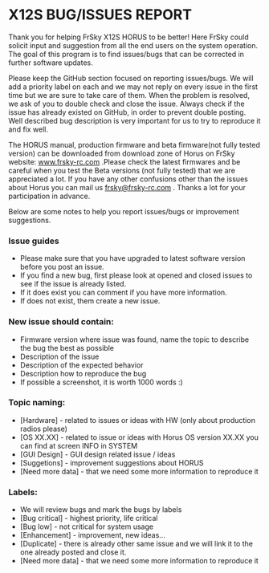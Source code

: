 # X12S BUG/ISSUES REPORT

Thank you for helping FrSky X12S HORUS to be better! Here FrSky could solicit input and suggestion from all the end users on the system operation. The goal of this program is to find issues/bugs that can be corrected in further software updates.

Please keep the GitHub section focused on reporting issues/bugs. We will add a priority label on each 
and we may not reply on every issue in the first time but we are sure to take care of them. When the problem is resolved, we 
ask of you to double check and close the issue. Always check if the issue has already existed on GitHub, in order to prevent 
double posting. Well described bug description is very important for us to try to reproduce it and fix well. 

The HORUS manual, production firmware and beta firmware(not fully tested version) can be downloaded from download zone 
of Horus on FrSky website: www.frsky-rc.com .Please check the latest firmwares and be careful when you test the Beta versions (not 
fully tested) that we are appreciated a lot.
If you have any other confusions other than the issues about Horus you can mail us frsky@frsky-rc.com . 
Thanks a lot for your participation in advance.

Below are some notes to help you report issues/bugs or improvement suggestions. 

### Issue guides
* Please make sure that you have upgraded to latest software version before you post an issue. 
* If you find a new bug, first please look at opened and closed issues to see if the issue is already listed.
* If it does exist you can comment if you have more information. 
* If does not exist, them create a new issue. 

### New issue should contain:
* Firmware version where issue was found, name the topic to describe the bug the best as possible 
* Description of the issue 
* Description of the expected behavior
* Description how to reproduce the bug
* If possible a screenshot, it is worth 1000 words :) 

### Topic naming:
* [Hardware] - related to issues or ideas with HW (only about production radios please)
* [OS XX.XX] - related to issue or ideas with Horus OS version XX.XX you can find at screen INFO in SYSTEM
* [GUI Design] - GUI design related issue / ideas
* [Suggetions] - improvement suggestions about HORUS
* [Need more data] - that we need some more information to reproduce it

### Labels:
* We will review bugs and mark the bugs by labels 
* [Bug critical] - highest priority, life critical 
* [Bug low] - not critical for system usage
* [Enhancement] - improvement, new ideas...
* [Duplicate] - there is already other same issue and we will link it to the one already posted and close it.
* [Need more data] - that we need some more information to reproduce it

